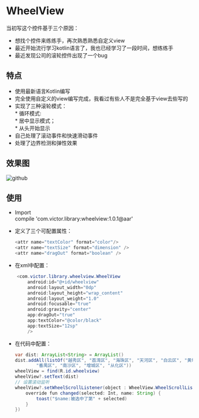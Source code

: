 # WheelView
当初写这个控件基于三个原因：
* 想找个控件来练练手，再次熟悉熟悉自定义view
* 最近开始流行学习kotlin语言了，我也已经学习了一段时间，想练练手
* 最近发现公司的滚轮控件出现了一个bug


## 特点
* 使用最新语言Kotlin编写
* 完全使用自定义的view编写完成，我看过有些人不是完全基于view去些写的
* 实现了三种滚轮模式：  
	    * 循环模式:  
        * 居中显示模式；    
        * 从头开始显示
* 自己处理了滚动事件和快速滑动事件
* 处理了边界检测和弹性效果


## 效果图
![github](https://github.com/victorfan336/WheelView/blob/master/wheelview.gif)  

## 使用

* Import   
    compile 'com.victor.library:wheelview:1.0.1@aar'   

* 定义了三个可配置属性：
	``` java
    <attr name="textColor" format="color"/>
    <attr name="textSize" format="dimension" />
    <attr name="dragOut" format="boolean" />
    ```
* 在xml中配置：
``` java
	<com.victor.library.wheelview.WheelView
        android:id="@+id/wheelview"
        android:layout_width="0dp"
        android:layout_height="wrap_content"
        android:layout_weight="1.0"
        android:focusable="true"
        android:gravity="center"
        app:dragOut="true"
        app:textColor="@color/black"
        app:textSize="12sp"
        />
```
* 在代码中配置：
	``` java
	var dist: ArrayList<String> = ArrayList()
    dist.addAll(listOf("越秀区", "荔湾区", "海珠区", "天河区", "白云区", "黄埔区", "花都区", 
            "番禺区", "南沙区", "增城区", "从化区"))
    wheelView = find(R.id.wheelview)
    wheelView?.setText(dist)
    // 设置滚动监听
    wheelView?.setWheelScrollListener(object : WheelView.WheelScrollListener {
        override fun changed(selected: Int, name: String) {
            toast("$name:被选中了第" + selected)
        }
    })
	```
